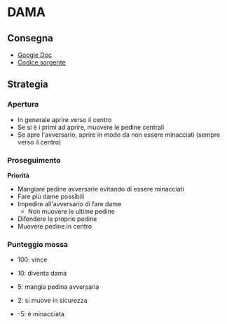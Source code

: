 # DAMA

## Consegna
- [Google Doc](https://docs.google.com/document/d/1I4HaqplHf-sVeD3xYB-xBbyf3Jt0V4lDNy9BebDI_C4/edit?usp=sharing)
- [Codice sorgente](https://drive.google.com/drive/folders/10JTmpqNci9YFRKJbaN8kxqtAqFnNlwdM)

## Strategia
### Apertura
- In generale aprire verso il centro
- Se si è i primi ad aprire, muovere le pedine centrali
- Se apre l'avversario, aprire in modo da non essere minacciati (sempre verso il centro)

### Proseguimento
**Priorità**
- Mangiare pedine avversarie evitando di essere minacciati
- Fare più dame possibili
- Impedire all'avversario di fare dame
    - Non muovere le ultime pedine
- Difendere le proprie pedine
- Muovere pedine in centro

### Punteggio mossa
- 100: vince
- 10: diventa dama
- 5: mangia pedina avversaria
- 2: si muove in sicurezza

- -5: è minacciata